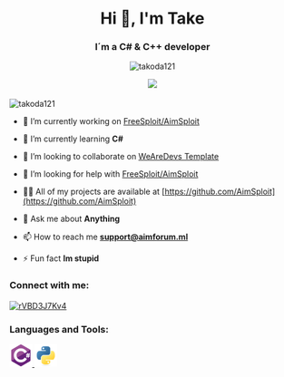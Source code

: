 <h1 align="center">Hi 👋, I'm Take</h1>
<h3 align="center">I´m a C# & C++ developer</h3>

<p align="center"> <img src="https://komarev.com/ghpvc/?username=takoda121&label=Profile%20views&color=0e75b6&style=flat" alt="takoda121" /> </p>
<p align="center"> <img src="https://komarev.com/ghpvc/?username=takoda121&style=flat-square" /> </p>

<p><img align="center" src="https://github-readme-stats.vercel.app/api/top-langs?username=takoda121&show_icons=true&locale=en&layout=compact" alt="takoda121" /></p>

- 🔭 I’m currently working on [FreeSploit/AimSploit](https://github.com/AimSploit/FreeSploit)

- 🌱 I’m currently learning **C#**

- 👯 I’m looking to collaborate on [WeAreDevs Template](https://github.com/WeAreDevs-Official/Exploit-Template-with-WRDAPI)

- 🤝 I’m looking for help with [FreeSploit/AimSploit](https://github.com/AimSploit/FreeSploit)

- 👨‍💻 All of my projects are available at [https://github.com/AimSploit](https://github.com/AimSploit)

- 💬 Ask me about **Anything**

- 📫 How to reach me **support@aimforum.ml**

- ⚡ Fun fact **Im stupid**

<h3 align="left">Connect with me:</h3>
<p align="left">
<a href="https://discord.gg/rVBD3J7Kv4" target="blank"><img align="center" src="https://raw.githubusercontent.com/rahuldkjain/github-profile-readme-generator/master/src/images/icons/Social/discord.svg" alt="rVBD3J7Kv4" height="30" width="40" /></a>
</p>

<h3 align="left">Languages and Tools:</h3>
<p align="left"> <a href="https://www.w3schools.com/cs/" target="_blank" rel="noreferrer"> <img src="https://raw.githubusercontent.com/devicons/devicon/master/icons/csharp/csharp-original.svg" alt="csharp" width="40" height="40"/> </a> <a href="https://www.python.org" target="_blank" rel="noreferrer"> <img src="https://raw.githubusercontent.com/devicons/devicon/master/icons/python/python-original.svg" alt="python" width="40" height="40"/> </a> </p>

